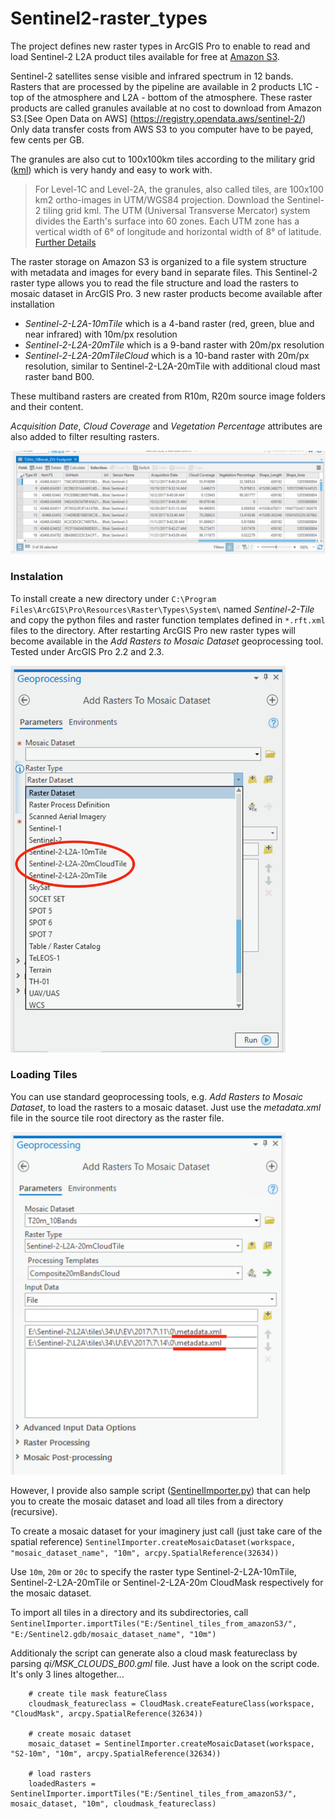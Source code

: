 # Sentinel2-raster_types
The project defines new raster types in ArcGIS Pro to enable to read and load Sentinel-2 L2A product tiles available for free at [Amazon S3]( https://registry.opendata.aws/sentinel-2/).

Sentinel-2 satellites sense visible and infrared spectrum in 12 bands. Rasters that are processed by the pipeline are available in 2 products L1C - top of the atmosphere and L2A - bottom of the atmosphere. These raster products are called granules available at no cost to download from Amazon S3.[See Open Data on AWS] (https://registry.opendata.aws/sentinel-2/) Only data transfer costs from AWS S3 to you computer have to be payed, few cents per GB.

The granules are also cut to 100x100km tiles according to the military grid ([kml](https://sentinel.esa.int/documents/247904/1955685/S2A_OPER_GIP_TILPAR_MPC__20151209T095117_V20150622T000000_21000101T000000_B00.kml)) which is very handy and easy to work with.


> For Level-1C and Level-2A, the granules, also called tiles, are 100x100 km2 ortho-images in UTM/WGS84 projection. Download the Sentinel-2 tiling grid kml. The UTM (Universal Transverse Mercator) system divides the Earth's surface into 60 zones. Each UTM zone has a vertical width of 6° of longitude and horizontal width of 8° of latitude. [Further Details](https://sentinel.esa.int/web/sentinel/missions/sentinel-2/data-products)

The raster storage on Amazon S3 is organized to a file system structure with metadata and images for every band in separate files. This Sentinel-2 raster type allows you to read the file structure and load the rasters to mosaic dataset in ArcGIS Pro. 3 new raster products become available after installation
- *Sentinel-2-L2A-10mTile* which is a 4-band raster (red, green, blue and near infrared) with 10m/px resolution
- *Sentinel-2-L2A-20mTile* which is a 9-band raster with 20m/px resolution
- *Sentinel-2-L2A-20mTileCloud* which is a 10-band raster with 20m/px resolution, similar to Sentinel-2-L2A-20mTile with additional cloud mast raster band B00.

These multiband rasters are created from R10m, R20m source image folders and their content.


*Acquisition Date*, *Cloud Coverage* and *Vegetation Percentage* attributes are also added to filter resulting rasters.

![Raster Attributes](./images/RasterAttributes.png)

### Instalation
To install create a new directory under 
`C:\Program Files\ArcGIS\Pro\Resources\Raster\Types\System\`
named *Sentinel-2-Tile* and copy the python files and raster function templates defined in `*.rft.xml` files to the directory.
After restarting ArcGIS Pro new raster types will become available in the *Add Rasters to Mosaic Dataset* geoprocessing tool.
Tested under ArcGIS Pro 2.2 and 2.3.

<img src="./images/NewRasterTypes.png" width="440">

### Loading Tiles
You can use standard geoprocessing tools, e.g. *Add Rasters to Mosaic Dataset*, to load the rasters to a mosaic dataset. Just use the *metadata.xml* file in the source tile root directory as the raster file.

<img src="./images/AddRasterToMosaicDataset.png" width="440">


However, I provide also sample script ([SentinelImporter.py](./SentinelImporter.py)) that can help you to create the mosaic dataset and load all tiles from a directory (recursive).

To create a mosaic dataset for your imaginery just call (just take care of the spatial reference)
```SentinelImporter.createMosaicDataset(workspace, "mosaic_dataset_name", "10m", arcpy.SpatialReference(32634))```

Use `10m`, `20m` or `20c` to specify the raster type Sentinel-2-L2A-10mTile, Sentinel-2-L2A-20mTile or Sentinel-2-L2A-20m CloudMask respectively for the mosaic dataset.

To import all tiles in a directory and its subdirectories, call 
```SentinelImporter.importTiles("E:/Sentinel_tiles_from_amazonS3/", "E:/Sentinel2.gdb/mosaic_dataset_name", "10m")```

Additionaly the script can generate also a cloud mask featureclass by parsing *qi/MSK_CLOUDS_B00.gml* file.
Just have a look on the script code. It's only 3 lines altogether...

```
    # create tile mask featureClass
    cloudmask_featureclass = CloudMask.createFeatureClass(workspace, "CloudMask", arcpy.SpatialReference(32634))

    # create mosaic dataset
    mosaic_dataset = SentinelImporter.createMosaicDataset(workspace, "S2-10m", "10m", arcpy.SpatialReference(32634))

    # load rasters
    loadedRasters = SentinelImporter.importTiles("E:/Sentinel_tiles_from_amazonS3/", mosaic_dataset, "10m", cloudmask_featureclass)
```
